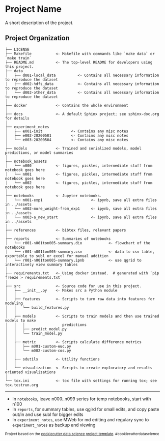 Project Name
==============================

A short description of the project.

Project Organization
------------

    ├── LICENSE
    ├── Makefile           <- Makefile with commands like `make data` or `make train`
    ├── README.md          <- The top-level README for developers using this project.
    ├── data
    │   ├── d001-local_data          <- Contains all necessary information to reproduce the dataset
    │   ├── d002-hdfs_data           <- Contains all necessary information to reproduce the dataset
    │   └── d003-other_data          <- Contains all necessary information to reproduce the dataset
    │
    ├── docker             <- Contains the whole environment
    │
    ├── docs               <- A default Sphinx project; see sphinx-doc.org for details
    │
    ├── experiment_notes
    │   ├── e001-init             <- Contains any misc notes
    │   ├── e002-20200501         <- Contains any misc notes
    │   └── e003-20200504         <- Contains any misc notes
    │
    ├── models             <- Trained and serialized models, model predictions, or model summaries
    │
    ├── notebook_assets
    │   └── n000           <- figures, pickles, intermediate stuff from notebook goes here
    │   └── n001           <- figures, pickles, intermediate stuff from notebook goes here
    │   └── n002           <- figures, pickles, intermediate stuff from notebook goes here
    │
    ├── notebooks          <- Jupyter notebooks.
    │   └── n001-exp1                      <- ipynb, save all extra files in ../assets
    │   └── n002-more_weight-from_exp1     <- ipynb, save all extra files in ../assets
    │   └── n003-a_new_start               <- ipynb, save all extra files in ../assets
    │
    ├── references         <- bibtex files, relevant papers
    │
    ├── reports            <- Summaries of notebooks
    │   └── r001-n001ton005-summary.dio            <- flowchart of the notebooks
    │   └── r001-n001ton005-summary.csv            <- data to csv table, exportable to subl or excel for manual addition
    │   └── r001-n001ton005-summary.ipnb           <- use qgrid to interactively view summary tables
    │
    ├── requirements.txt   <- Using docker instead.  # generated with `pip freeze > requirements.txt`
    │
    ├── src                <- Source code for use in this project.
    │   ├── __init__.py    <- Makes src a Python module
    │   │
    │   ├── features       <- Scripts to turn raw data into features for modeling
    │   │   └── build_features.py
    │   │
    │   ├── models         <- Scripts to train models and then use trained models to make
    │   │   │                 predictions
    │   │   ├── predict_model.py
    │   │   └── train_model.py
    │   │
    │   ├── metric         <- Scripts calculate difference metrics
    │   │   ├── m001-custom-euc.py
    │   │   └── m002-custom-cos.py
    │   │
    │   ├── sdutils        <- Utility functions
    │   │
    │   └── visualization  <- Scripts to create exploratory and results oriented visualizations
    │
    └── tox.ini            <- tox file with settings for running tox; see tox.testrun.org


--------

- In `notebooks`, leave n000..n099 series for temp notebooks, start with n100
- In `reports`, for summary tables, use qgird for small edits, and copy paste out/in and use subl for bigger edits
- In `experiment_notes`, use MWeb for md editing and regulary sync to `experiment_notes` as backup and viewing


<p><small>Project based on the <a target="_blank" href="https://drivendata.github.io/cookiecutter-data-science/">cookiecutter data science project template</a>. #cookiecutterdatascience</small></p>
